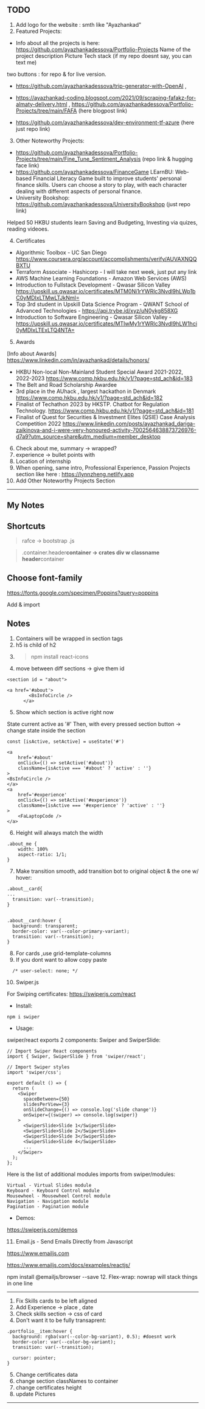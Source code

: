 ## TODO

1. Add logo for the website : smth like "Ayazhankad"
2. Featured Projects:

- Info about all the projects is here: https://github.com/ayazhankadessova/Portfolio-Projects
  Name of the project
  description
  Picture
  Tech stack (if my repo doesnt say, you can text me)

two buttons : for repo & for live version.

- https://github.com/ayazhankadessova/trip-generator-with-OpenAI ,

- https://ayazhankad-coding.blogspot.com/2021/09/scraping-fafakz-for-almaty-delivery.html , https://github.com/ayazhankadessova/Portfolio-Projects/tree/main/FAFA (here blogpost link)

- https://github.com/ayazhankadessova/dev-environment-tf-azure (here just repo link)

3. Other Noteworthy Projects:

- https://github.com/ayazhankadessova/Portfolio-Projects/tree/main/Fine_Tune_Sentiment_Analysis (repo link & hugging face link)
- https://github.com/ayazhankadessova/FinanceGame
  LEarnBU: Web-based Financial Literacy Game built to improve students' personal finance skills. Users can choose a story to play, with each character dealing with different aspects of personal finance.
- University Bookshop: https://github.com/ayazhankadessova/UniversityBookshop (just repo link)

Helped 50 HKBU students learn Saving and Budgeting, Investing via quizes, reading videoes.

4. Certificates

- Algorithmic Toolbox - UC San Diego https://www.coursera.org/account/accomplishments/verify/AUVAXNQQBXTU
- Terraform Associate - Hashicorp - I will take next week, just put any link
- AWS Machine Learning Foundations - Amazon Web Services (AWS)
- Introduction to Fullstack Development - Qwasar Silicon Valley https://upskill.us.qwasar.io/certificates/MTM0Ni1rYWRlc3Nvdl9hLWp1bC0yMDIxLTMwLTJkNmI=
- Top 3rd student in Upskill Data Science Program - QWANT School of Advanced Technologies - https://api.trybe.id/xyz/uN0ykg858XG
- Introduction to Software Engineering - Qwasar Silicon Valley - https://upskill.us.qwasar.io/certificates/MTIwMy1rYWRlc3Nvdl9hLW1hci0yMDIxLTExLTQ4NTA=

5. Awards

[Info about Awards] https://www.linkedin.com/in/ayazhankad/details/honors/

- HKBU Non-local Non-Mainland Student Special Award 2021-2022, 2022-2023 https://www.comp.hkbu.edu.hk/v1/?page=std_ach&id=183
- The Belt and Road Scholarship Awardee
- 3rd place in the AUhack , largest hackathon in Denmark https://www.comp.hkbu.edu.hk/v1/?page=std_ach&id=182
- Finalist of Techathon 2023 by HKSTP. Chatbot for Regulation Technology. https://www.comp.hkbu.edu.hk/v1/?page=std_ach&id=181
- Finalist of Quest for Securities & Investment Elites (QSIE) Case Analysis Competition 2022 https://www.linkedin.com/posts/ayazhankad_dariga-zaikinova-and-i-were-very-honoured-activity-7002564638873726976-d7a9?utm_source=share&utm_medium=member_desktop

6. Check about me, summary -> wrapped?
7. experience -> bullet points with
8. Location of internship
9. When opening, same intro, Professional Experience, Passion Projects section like here : https://lynnzheng.netlify.app
10. Add Other Noteworthy Projects Section

---

## My Notes

## Shortcuts

> rafce -> bootstrap .js

> .container.header**container -> crates div w classname header**container

## Choose font-family

https://fonts.google.com/specimen/Poppins?query=poppins

Add & import

## Notes

1. Containers will be wrapped in section tags
2. h5 is child of h2
3. > npm install react-icons
4. move between diff sections -> give them id

```
<section id = "about">
```

```
<a href='#about'>
        <BsInfoCircle />
      </a>
```

5. Show which section is active right now

State current active as '#'
Then, with every pressed section button -> change state inside the section

```
const [isActive, setActive] = useState('#')

<a
    href='#about'
    onClick={() => setActive('#about')}
    className={isActive === '#about' ? 'active' : ''}
>
<BsInfoCircle />
</a>
<a
    href='#experience'
    onClick={() => setActive('#experience')}
    className={isActive === '#experience' ? 'active' : ''}
>
    <FaLaptopCode />
</a>
```

6. Height will always match the width

```
.about_me {
    width: 100%
    aspect-ratio: 1/1;
}
```

7. Make transition smooth, add transition bot to original object & the one w/ hover:

```
.about__card{
...
  transition: var(--transition);
}


.about__card:hover {
  background: transparent;
  border-color: var(--color-primary-variant);
  transition: var(--transition);
}
```

8. For cards ,use grid-template-columns
9. If you dont want to allow copy paste

```
  /* user-select: none; */
```

10. Swiper.js

For Swiping certificates: https://swiperjs.com/react

- Install:

```
npm i swiper
```

- Usage:

swiper/react exports 2 components: Swiper and SwiperSlide:

```
// Import Swiper React components
import { Swiper, SwiperSlide } from 'swiper/react';

// Import Swiper styles
import 'swiper/css';

export default () => {
  return (
    <Swiper
      spaceBetween={50}
      slidesPerView={3}
      onSlideChange={() => console.log('slide change')}
      onSwiper={(swiper) => console.log(swiper)}
    >
      <SwiperSlide>Slide 1</SwiperSlide>
      <SwiperSlide>Slide 2</SwiperSlide>
      <SwiperSlide>Slide 3</SwiperSlide>
      <SwiperSlide>Slide 4</SwiperSlide>
      ...
    </Swiper>
  );
};
```

Here is the list of additional modules imports from swiper/modules:

```
Virtual - Virtual Slides module
Keyboard - Keyboard Control module
Mousewheel - Mousewheel Control module
Navigation - Navigation module
Pagination - Pagination module
```

- Demos:

https://swiperjs.com/demos

11. Email.js - Send Emails Directly from Javascript

https://www.emailjs.com

https://www.emailjs.com/docs/examples/reactjs/

npm install @emailjs/browser --save 12. Flex-wrap: nowrap will stack things in one line

---

1. Fix Skills cards to be left aligned
2. Add Experience -> place , date
3. Check skills section -> css of card
4. Don't want it to be fully transaprent:

```
.portfolio__item:hover {
  background: rgba(var(--color-bg-variant), 0.5); #doesnt work
  border-color: var(--color-bg-variant);
  transition: var(--transition);

  cursor: pointer;
}
```

5. Change certificates data
6. change section classNames to container
7. change certificates height
8. update Pictures

---
